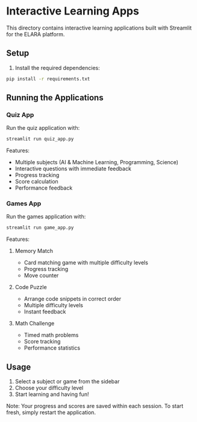 # Interactive Learning Apps

This directory contains interactive learning applications built with Streamlit for the ELARA platform.

## Setup

1. Install the required dependencies:
```bash
pip install -r requirements.txt
```

## Running the Applications

### Quiz App
Run the quiz application with:
```bash
streamlit run quiz_app.py
```

Features:
- Multiple subjects (AI & Machine Learning, Programming, Science)
- Interactive questions with immediate feedback
- Progress tracking
- Score calculation
- Performance feedback

### Games App
Run the games application with:
```bash
streamlit run game_app.py
```

Features:
1. Memory Match
   - Card matching game with multiple difficulty levels
   - Progress tracking
   - Move counter

2. Code Puzzle
   - Arrange code snippets in correct order
   - Multiple difficulty levels
   - Instant feedback

3. Math Challenge
   - Timed math problems
   - Score tracking
   - Performance statistics

## Usage
1. Select a subject or game from the sidebar
2. Choose your difficulty level
3. Start learning and having fun!

Note: Your progress and scores are saved within each session. To start fresh, simply restart the application. 